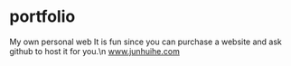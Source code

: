 # portfolio
My own personal web
It is fun since you can purchase a website and ask github to host it for you.\n
www.junhuihe.com
